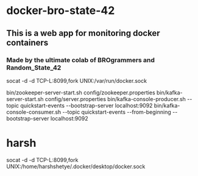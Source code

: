 # docker-bro-state-42
## This is  a web app for monitoring docker containers 
### Made by the ultimate colab of BROgrammers and Random_State_42

socat -d -d TCP-L:8099,fork UNIX:/var/run/docker.sock

bin/zookeeper-server-start.sh config/zookeeper.properties
bin/kafka-server-start.sh config/server.properties
bin/kafka-console-producer.sh --topic quickstart-events --bootstrap-server localhost:9092
bin/kafka-console-consumer.sh --topic quickstart-events --from-beginning --bootstrap-server localhost:9092
# harsh
socat -d -d TCP-L:8099,fork UNIX:/home/harshshetye/.docker/desktop/docker.sock